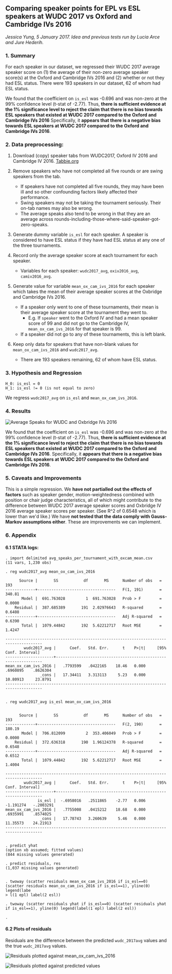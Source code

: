## Comparing speaker points for EPL vs ESL speakers at WUDC 2017 vs Oxford and Cambridge IVs 2016

*Jessica Yung, 5 January 2017. Idea and previous tests run by Lucia Arce and Jure Hederih.*


### 1. Summary
For each speaker in our dataset, we regressed their WUDC 2017 average speaker score on (1) the average of their non-zero average speaker score(s) at the Oxford and Cambridge IVs 2016 and (2) whether or not they had ESL status. There were 193 speakers in our dataset, 62 of whom had ESL status.

We found that the coefficient on `is_esl` was -0.696 and was non-zero at the 99% confidence level (t-stat of -2.77). Thus, **there is sufficient evidence at the 1% significance level to reject the claim that there is no bias towards ESL speakers that existed at WUDC 2017 compared to the Oxford and Cambridge IVs 2016** Specifically, it **appears that there is a negative bias towards ESL speakers at WUDC 2017 compared to the Oxford and Cambridge IVs 2016**.


### 2. Data preprocessing:
1. Download (copy) speaker tabs from WUDC2017, Oxford IV 2016 and Cambridge IV 2016. [Tabbie.org](https://www.tabbie.org/)

2. Remove speakers who have not completed all five rounds or are swing speakers from the tab.
    * If speakers have not completed all five rounds, they may have been ill and so other confounding factors likely affected their performance.
    * Swing speakers may not be  taking the tournament seriously. Their on-tab names may also be wrong.
    * The average speaks also tend to be wrong in that they are an average across rounds-including-those-where-said-speaker-got-zero-speaks.

3. Generate dummy variable `is_esl` for each speaker. A speaker is considered to have ESL status if they have had ESL status at any one of the three tournaments.
4. Record only the average speaker score at each tournament for each speaker.
    * Variables for each speaker: `wudc2017_avg`, `oxiv2016_avg`, `camiv2016_avg`.
5. Generate value for variable `mean_ox_cam_ivs_2016` for each speaker which takes the mean of their average speaker scores at the Oxbridge and Cambridge IVs 2016. 
    * If a speaker only went to one of these tournaments, their mean is their average speaker score at the tournament they went to. 
        * E.g. If `speaker` went to the Oxford IV and had a mean speaker score of 99 and did not go to the Cambridge IV, `mean_ox_cam_ivs_2016` for that speaker is 99.
    * If a speaker did not go to any of these tournaments, this is left blank.
6. Keep only data for speakers that have non-blank values for `mean_ox_cam_ivs_2016` and `wudc2017_avg`.
    * There are 193 speakers remaining, 62 of whom have ESL status.


### 3. Hypothesis and Regression
```
H_0: is_esl = 0
H_1: is_esl != 0 (is not equal to zero)
```

We regress `wudc2017_avg` on `is_esl` and `mean_ox_cam_ivs_2016`.


### 4. Results

![Average Speaks for WUDC and Oxbridge IVs 2016](avg-speaks-wudc-oxbridge-2016-regression-results.png)

We found that the coefficient on `is_esl` was -0.696 and was non-zero at the 99% confidence level (t-stat of -2.77). Thus, **there is sufficient evidence at the 1% significance level to reject the claim that there is no bias towards ESL speakers that existed at WUDC 2017 compared to the Oxford and Cambridge IVs 2016**. Specifically, it **appears that there is a negative bias towards ESL speakers at WUDC 2017 compared to the Oxford and Cambridge IVs 2016**.


### 5. Caveats and Improvements
This is a simple regression. We **have not partialled out the effects of factors** such as speaker gender, motion-weightedness combined with position or chair judge characteristics, all of which might contribute to the difference between WUDC 2017 average speaker scores and Oxbridge IV 2016 average speaker scores per speaker. (See R^2 of 0.6548 which is lower than we'd like.) We have **not tested that the data comply with Gauss-Markov assumptions either**. These are improvements we can implement.


### 6. Appendix

#### 6.1 STATA logs:

```
. import delimited avg_speaks_per_tournament_with_oxcam_mean.csv
(11 vars, 1,230 obs)

. reg wudc2017_avg mean_ox_cam_ivs_2016 

      Source |       SS           df       MS      Number of obs   =       193
-------------+----------------------------------   F(1, 191)       =    340.81
       Model |  691.763028         1  691.763028   Prob > F        =    0.0000
    Residual |  387.685389       191  2.02976643   R-squared       =    0.6408
-------------+----------------------------------   Adj R-squared   =    0.6390
       Total |  1079.44842       192  5.62212717   Root MSE        =    1.4247

--------------------------------------------------------------------------------------
        wudc2017_avg |      Coef.   Std. Err.      t    P>|t|     [95% Conf. Interval]
---------------------+----------------------------------------------------------------
mean_ox_cam_ivs_2016 |   .7793599   .0422165    18.46   0.000     .6960895    .8626304
               _cons |   17.34411   3.313113     5.23   0.000     10.80913     23.8791
--------------------------------------------------------------------------------------


. reg wudc2017_avg is_esl mean_ox_cam_ivs_2016 


      Source |       SS           df       MS      Number of obs   =       193
-------------+----------------------------------   F(2, 190)       =    180.19
       Model |  706.812099         2  353.406049   Prob > F        =    0.0000
    Residual |  372.636318       190  1.96124378   R-squared       =    0.6548
-------------+----------------------------------   Adj R-squared   =    0.6512
       Total |  1079.44842       192  5.62212717   Root MSE        =    1.4004

--------------------------------------------------------------------------------------
        wudc2017_avg |      Coef.   Std. Err.      t    P>|t|     [95% Conf. Interval]
---------------------+----------------------------------------------------------------
              is_esl |  -.6958016   .2511865    -2.77   0.006    -1.191274   -.2003291
mean_ox_cam_ivs_2016 |   .7755008   .0415212    18.68   0.000     .6935991    .8574025
               _cons |   17.78743   3.260639     5.46   0.000     11.35573    24.21913
--------------------------------------------------------------------------------------


. predict yhat
(option xb assumed; fitted values)
(844 missing values generated)

. predict residuals, res
(1,037 missing values generated)


. twoway (scatter residuals mean_ox_cam_ivs_2016 if is_esl==0) (scatter residuals mean_ox_cam_ivs_2016 if is_esl==1), yline(0) legend(labe
> l(1 epl) label(2 esl))

. twoway (scatter residuals yhat if is_esl==0) (scatter residuals yhat if is_esl==1), yline(0) legend(label(1 epl) label(2 esl))

. 
```

#### 6.2 Plots of residuals 

Residuals are the difference between the predicted `wudc_2017avg` values and the true `wudc_2017avg` values.

![Residuals plotted against mean_ox_cam_ivs_2016](residuals_mean_ox_cam_ivs_2016.png)

![Residuals plotted against predicted values](residuals_mean_ox_cam_ivs_2016_yhat.png)
